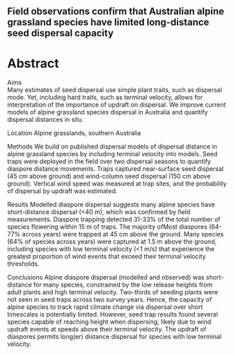 ## Field observations confirm that Australian alpine grassland species have limited long-distance seed dispersal capacity 

# Abstract 
Aims  
Many estimates of seed dispersal use simple plant traits, such as dispersal mode. Yet, including hard traits, such as terminal velocity, allows for interpretation of the importance of updraft on dispersal. We improve current models of alpine grassland species dispersal in Australia and quantify dispersal distances in situ.

Location
Alpine grasslands, southern Australia

Methods
We build on published dispersal models of dispersal distance in alpine grassland species by including terminal velocity into models. Seed traps were deployed in the field over two dispersal seasons to quantify diaspore distance movements. Traps captured near-surface seed dispersal (45 cm above ground) and wind-column seed dispersal (150 cm above ground). Vertical wind speed was measured at trap sites, and the probability of dispersal by updraft was estimated.

Results
Modelled diaspore dispersal suggests many alpine species have short-distance dispersal (<40 m), which was confirmed by field measurements. Diaspore trapping detected 31-33% of the total number of species flowering within 15 m of traps. The majority ofMost diaspores (64-77% across years) were trapped at 45 cm above the ground. Many species (64% of species across years) were captured at 1.5 m above the ground, including species with low terminal velocity (<1 m/s) that experience the greatest proportion of wind events that exceed their terminal velocity thresholds.

Conclusions
Alpine diaspore dispersal (modelled and observed) was short-distance for many species, constrained by the low release heights from adult plants and high terminal velocity. Two-thirds of seeding plants were not seen in seed traps across two survey years. Hence, the capacity of alpine species to track rapid climate change via dispersal over short timescales is potentially limited. However, seed trap results found several species capable of reaching height when dispersing, likely due to wind updraft events at speeds above their terminal velocity. The updraft of diaspores permits long(er) distance dispersal for species with low terminal velocity. 

